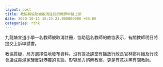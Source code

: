 ```yaml
---
layout: post
title: 教協將協助被取消註冊的教師申請上訴
date: 2020-10-11 18:25:23.000000000 +08:00
categories: rthk
---
```


九龍塘宣道小學一名教師被取消註冊，協助這名教師的教協表示，有關教師明日將提交上訴申請書。

教協質疑，局方選擇性地發布資料，沒有提及課堂有播放行政長官林鄭月娥及行政會議成員湯家驊反對港獨的言論，形容局方誤解教案，更是有意抹黑有關教師。
